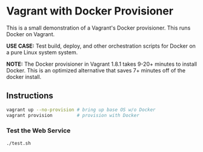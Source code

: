 # **Vagrant with Docker Provisioner**

This is a small demonstration of a Vagrant's Docker provisioner.  This runs Docker on Vagrant.

**USE CASE:** Test build, deploy, and other orchestration scripts for Docker on a pure Linux system system.

**NOTE:** The Docker provisioner in Vagrant 1.8.1 takes 9-20+ minutes to install Docker.  This is an optimized alternative that saves 7+ minutes off of the docker install.

## **Instructions**

```bash
vagrant up --no-provision # bring up base OS w/o Docker
vagrant provision         # provision with Docker
```

### **Test the Web Service**

```bash
./test.sh
```
